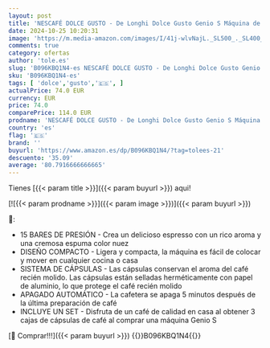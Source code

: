 ```yaml
---
layout: post
title: 'NESCAFÉ DOLCE GUSTO - De Longhi Dolce Gusto Genio S Máquina de Café en Cápsulas  Incluye 3 Paquetes de Cápsulas  Diseño Compacto  Tamaño de Bebida Ajustable  Depósito de Agua Extraíble de 0 8L  EDG225.W  Blanco'
date: 2024-10-25 10:20:31
image: 'https://m.media-amazon.com/images/I/41j-wlvNajL._SL500_._SL400_.jpg'
comments: true
category: ofertas
author: 'tole.es'
slug: 'B096KBQ1N4-es NESCAFÉ DOLCE GUSTO - De Longhi Dolce Gusto Genio S...'
sku: 'B096KBQ1N4-es'
tags: [ 'dolce','gusto','🇪🇸', ]
actualPrice: 74.0 EUR
currency: EUR
price: 74.0
comparePrice: 114.0 EUR
prodname: 'NESCAFÉ DOLCE GUSTO - De Longhi Dolce Gusto Genio S Máquina de Café en Cápsulas  Incluye 3 Paquetes de Cápsulas  Diseño Compacto  Tamaño de Bebida Ajustable  Depósito de Agua Extraíble de 0 8L  EDG225.W  Blanco'
country: 'es'
flag: '🇪🇸'
brand: ''
buyurl: 'https://www.amazon.es/dp/B096KBQ1N4/?tag=tolees-21'
descuento: '35.09'
average: '80.7916666666665'
---
```


Tienes [{{< param title >}}]({{< param buyurl >}}) aqui!

[![{{< param prodname >}}]({{< param image >}})]({{< param buyurl >}})

🔎:

- 15 BARES DE PRESIÓN - Crea un delicioso espresso con un rico aroma y una cremosa espuma color nuez
- DISEÑO COMPACTO - Ligera y compacta, la máquina es fácil de colocar y mover en cualquier cocina o casa
- SISTEMA DE CÁPSULAS - Las cápsulas conservan el aroma del café recién molido. Las cápsulas están selladas herméticamente con papel de aluminio, lo que protege el café recién molido
- APAGADO AUTOMÁTICO - La cafetera se apaga 5 minutos después de la última preparación de café
- INCLUYE UN SET - Disfruta de un café de calidad en casa al obtener 3 cajas de cápsulas de café al comprar una máquina Genio S

[🛒 Comprar!!!]({{< param buyurl >}})
{{<world>}}B096KBQ1N4{{</world>}}
